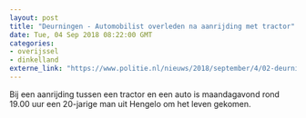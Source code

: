 ```yaml
---
layout: post
title: "Deurningen - Automobilist overleden na aanrijding met tractor"
date: Tue, 04 Sep 2018 08:22:00 GMT
categories: 
- overijssel 
- dinkelland 
externe_link: "https://www.politie.nl/nieuws/2018/september/4/02-deurningen-dodelijk-ongeval.html"
---
```


Bij een aanrijding tussen een tractor en een auto is maandagavond rond 19.00 uur een 20-jarige man uit Hengelo om het leven gekomen.
